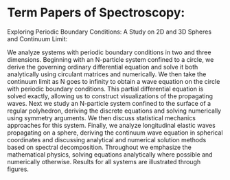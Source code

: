 # Term Papers of Spectroscopy:
Exploring Periodic Boundary Conditions: A Study on 2D and 3D Spheres and Continuum Limit:

We analyze systems with periodic boundary conditions in two and three dimensions. Beginning with an N-particle system confined to a circle, we derive the governing ordinary differential equation and solve it both analytically using circulant matrices and numerically. We then take the continuum limit as N goes to infinity to obtain a wave equation on the circle with periodic boundary conditions. This partial differential equation is solved exactly, allowing us to construct visualizations of the propagating waves. Next we study an N-particle system confined to the surface of a regular polyhedron, deriving the discrete equations and solving numerically using symmetry arguments. We then discuss statistical mechanics approaches for this system. Finally, we analyze longitudinal elastic waves propagating on a sphere, deriving the continuum wave equation in spherical coordinates and discussing analytical and numerical solution methods based on spectral decomposition. Throughout we emphasize the mathematical physics, solving equations analytically where possible and numerically otherwise. Results for all systems are illustrated through figures.
